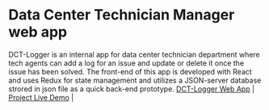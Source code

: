 # Data Center Technician Manager web app

DCT-Logger is an internal app for data center technician department where tech agents can add a log for an issue and update or delete it once the issue has been solved. The front-end of this app is developed with React and uses Redux for state management and utilizes a JSON-server database strored in json file as a quick back-end prototype. [DCT-Logger Web App](https://dct-logger.netlify.app/)       | [Project Live Demo](https://dct-logger.netlify.app/)  |






